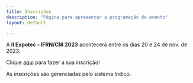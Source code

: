 ```yaml
---
title: Inscrições
description: "Página para apresentar a programação do evento"
layout: Default

---
```


A **II Expotec - IFRN/CM 2023** acontecerá entre os dias 20 e 24 de nov. de 2023.

Clique [aqui](https://eventos.cm.ifrn.edu.br/event/15/registrations/8/) para fazer a sua inscrição!

As inscrições são gerenciadas pelo sistema Indico. 

